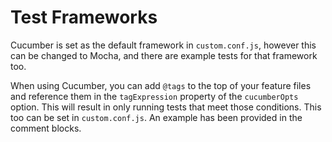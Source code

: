 # Test Frameworks

Cucumber is set as the default framework in `custom.conf.js`, however this can be changed to Mocha, and there are example tests for that framework too.

When using Cucumber, you can add `@tags` to the top of your feature files and reference them in the `tagExpression` property of the `cucumberOpts` option. This will result in only running tests that meet those conditions. This too can be set in `custom.conf.js`. An example has been provided in the comment blocks.